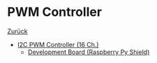 # PWM Controller

[Zurück](./../README.md)

* [I2C PWM Controller (16 Ch.)](https://www.abelectronics.co.uk/docs/stock/raspberrypi/servopi/PCA9685.pdf)
    * [Development Board (Raspberry Py Shield)](https://www.abelectronics.co.uk/products/3/Raspberry-Pi/44/Servo-Pi)
